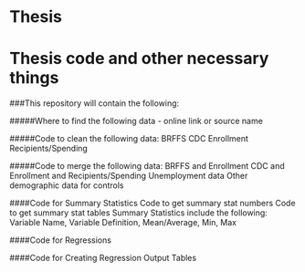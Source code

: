 # Thesis
# Thesis code and other necessary things

###This repository will contain the following:

#####Where to find the following data - online link or source name

#####Code to clean the following data:
    BRFFS
    CDC
    Enrollment
    Recipients/Spending
  
#####Code to merge the following data:
    BRFFS and Enrollment
    CDC and Enrollment and Recipients/Spending
    Unemployment data
    Other demographic data for controls
  
####Code for Summary Statistics
    Code to get summary stat numbers
    Code to get summary stat tables
    Summary Statistics include the following: Variable Name, Variable Definition, Mean/Average, Min, Max
       
####Code for Regressions
 
####Code for Creating Regression Output Tables

